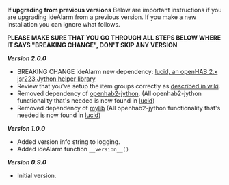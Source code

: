 **If upgrading from previous versions**
Below are important instructions if you are upgrading ideAlarm from a previous version. If you make a new installation you can ignore what follows.

**PLEASE MAKE SURE THAT YOU GO THROUGH ALL STEPS BELOW WHERE IT SAYS "BREAKING CHANGE", DON'T SKIP ANY VERSION**

***Version 2.0.0***
- BREAKING CHANGE ideAlarm new dependency: [lucid, an openHAB 2.x jsr223 Jython helper library](https://github.com/OH-Jython-Scripters/lucid)
- Review that you've setup the item groups correctly as [described in wiki](https://github.com/OH-Jython-Scripters/ideAlarm/wiki/First-Installation#define-item-groups-needed-for-persistence).
- Removed dependency of [openhab2-jython](https://github.com/OH-Jython-Scripters/openhab2-jython). (All openhab2-jython functionality that's needed is now found in [lucid](https://github.com/OH-Jython-Scripters/lucid))
- Removed dependency of [mylib](https://github.com/OH-Jython-Scripters/mylib/)  (All openhab2-jython functionality that's needed is now found in [lucid](https://github.com/OH-Jython-Scripters/lucid))

***Version 1.0.0***
- Added version info string to logging.
- Added ideAlarm function `__version__()`

***Version 0.9.0***
- Initial version.
